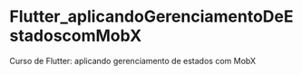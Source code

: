 # Flutter_aplicandoGerenciamentoDeEstadoscomMobX
Curso de Flutter: aplicando gerenciamento de estados com MobX
